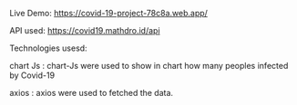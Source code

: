 Live Demo: https://covid-19-project-78c8a.web.app/

API used: https://covid19.mathdro.id/api

Technologies usesd:

chart Js : chart-Js were used to show in chart how many peoples infected by Covid-19

axios  :   axios were used to fetched the data.
